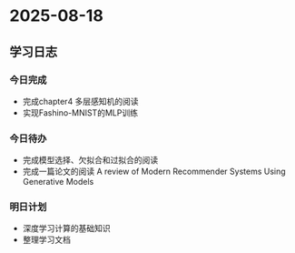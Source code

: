 # 2025-08-18
## 学习日志
### 今日完成
- 完成chapter4 多层感知机的阅读
- 实现Fashino-MNIST的MLP训练
### 今日待办
- 完成模型选择、欠拟合和过拟合的阅读
- 完成一篇论文的阅读 A review of Modern Recommender Systems Using Generative Models
### 明日计划
- 深度学习计算的基础知识
- 整理学习文档